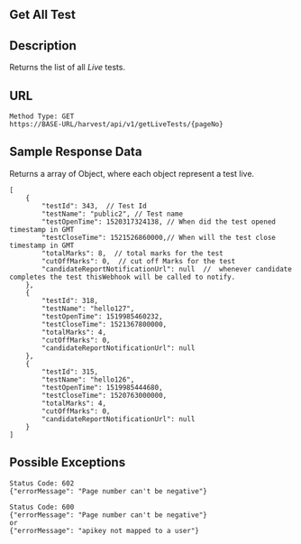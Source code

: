 Get All Test
---
                                           

Description
---
Returns the list of all *Live* tests.

URL
---

```
Method Type: GET
https://BASE-URL/harvest/api/v1/getLiveTests/{pageNo}
```

Sample Response Data
---
Returns a array of Object, where each object represent a test live.
```
[
    {
        "testId": 343,  // Test Id
        "testName": "public2", // Test name
        "testOpenTime": 1520317324138, // When did the test opened timestamp in GMT
        "testCloseTime": 1521526860000,// When will the test close timestamp in GMT
        "totalMarks": 8,  // total marks for the test
        "cutOffMarks": 0,  // cut off Marks for the test
        "candidateReportNotificationUrl": null  //  whenever candidate completes the test thisWebhook will be called to notify.
    },
    {
        "testId": 318,
        "testName": "hello127",
        "testOpenTime": 1519985460232,
        "testCloseTime": 1521367800000,
        "totalMarks": 4,
        "cutOffMarks": 0,
        "candidateReportNotificationUrl": null
    },
    {
        "testId": 315,
        "testName": "hello126",
        "testOpenTime": 1519985444680,
        "testCloseTime": 1520763000000,
        "totalMarks": 4,
        "cutOffMarks": 0,
        "candidateReportNotificationUrl": null
    }
]
```

Possible Exceptions
---
```
Status Code: 602
{"errorMessage": "Page number can't be negative"}
```

```
Status Code: 600
{"errorMessage": "Page number can't be negative"}
or 
{"errorMessage": "apikey not mapped to a user"}
```



```

